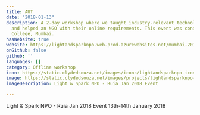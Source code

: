 ```yaml
---
title: AUT
date: "2018-01-13"
description: A 2-day workshop where we taught industry-relevant technologies to students
  and helped an NGO with their online requirements. This event was conducted at Ruia
  College, Mumbai.
hasWebsite: true
website: https://lightandsparknpo-web-prod.azurewebsites.net/mumbai-2018/
onGithub: false
github: ''
languages: []
category: Offline workshop
icon: https://static.clydedsouza.net/images/icons/lightandsparknpo-icon.png
image: https://static.clydedsouza.net/images/projects/lightandsparknpo-siteteaser.png
imageDescription: Light & Spark NPO - Ruia Jan 2018 Event

---
```


Light & Spark NPO - Ruia Jan 2018 Event 13th-14th January 2018